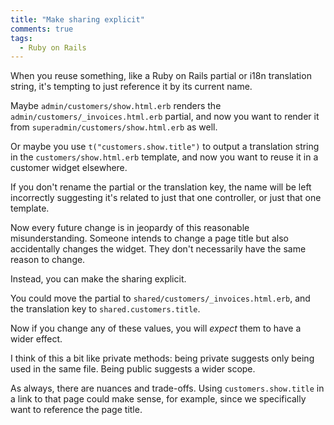 ```yaml
---
title: "Make sharing explicit"
comments: true
tags:
  - Ruby on Rails
---
```


When you reuse something, like a Ruby on Rails partial or i18n translation string, it's tempting to just reference it by its current name.

Maybe `admin/customers/show.html.erb` renders the `admin/customers/_invoices.html.erb` partial, and now you want to render it from `superadmin/customers/show.html.erb` as well.

Or maybe you use `t("customers.show.title")` to output a translation string in the `customers/show.html.erb` template, and now you want to reuse it in a customer widget elsewhere.

If you don't rename the partial or the translation key, the name will be left incorrectly suggesting it's related to just that one controller, or just that one template.

Now every future change is in jeopardy of this reasonable misunderstanding. Someone intends to change a page title but also accidentally changes the widget. They don't necessarily have the same reason to change.

Instead, you can make the sharing explicit.

You could move the partial to `shared/customers/_invoices.html.erb`, and the translation key to `shared.customers.title`.

Now if you change any of these values, you will *expect* them to have a wider effect.

I think of this a bit like private methods: being private suggests only being used in the same file. Being public suggests a wider scope.

As always, there are nuances and trade-offs. Using `customers.show.title` in a link to that page could make sense, for example, since we specifically want to reference the page title.
